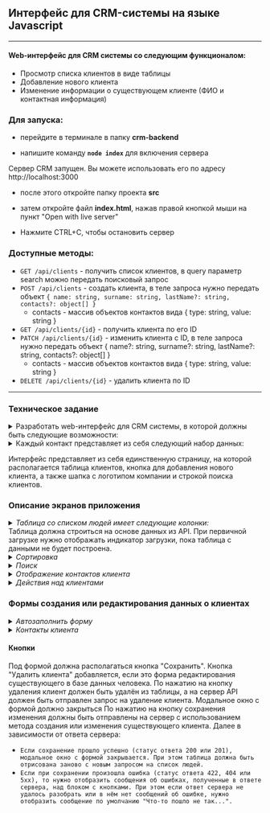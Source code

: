## Интерфейс для CRM-системы на языке Javascript

****

#### Web-интерфейс для CRM системы со следующим функционалом:

+ Просмотр списка клиентов в виде таблицы
+ Добавление нового клиента
+ Изменение информации о существующем клиенте (ФИО и контактная информация)

### Для запуска:
- перейдите в терминале в папку **crm-backend**    

- напишите команду **`node index`** для включения сервера

Сервер CRM запущен. Вы можете использовать его по адресу http://localhost:3000

- после этого откройте папку проекта **src**
  
- затем откройте файл **index.html**, нажав правой кнопкой мыши на пункт "Open with live server"

- Нажмите CTRL+C, чтобы остановить сервер

### Доступные методы:
+ `GET /api/clients` - получить список клиентов, в query параметр search можно передать поисковый запрос
+ `POST /api/clients` - создать клиента, в теле запроса нужно передать объект `{ name: string, surname: string, lastName?: string, contacts?: object[] }`
  + contacts - массив объектов контактов вида { type: string, value: string }
+ `GET /api/clients/{id}` - получить клиента по его ID
+ `PATCH /api/clients/{id}` - изменить клиента с ID, в теле запроса нужно передать объект { name?: string, surname?: string, lastName?: string, contacts?: object[] }
  + contacts - массив объектов контактов вида { type: string, value: string }
+ `DELETE /api/clients/{id}` - удалить клиента по ID

****
### Техническое задание
<details><summary>Разработать web-интерфейс для CRM системы, в которой должны быть следующие возможности:</summary>   

1. Просмотр списка людей в виде таблицы
2. Добавление нового клиента
3. Изменение информации о существующем клиенте

</details>

<details><summary>Каждый контакт представляет из себя следующий набор данных:</summary>

- Имя
- Фамилия
- Отчество
- Массив объектов с контактными данными, где каждый объект содержит:
- Тип контакта (телефон, email, VK и т.п.)
- Значение контакта (номер телефона, адрес email, ссылка на страницу в VK и т.п.)
</details>

  Интерфейс представляет из себя единственную страницу, на которой располагается таблица клиентов, кнопка для добавления нового клиента, а также шапка с логотипом компании и строкой поиска клиентов.

### Описание экранов приложения

<details><summary><i>Таблица со списком людей имеет следующие колонки:</i></summary>
  
- ID
- ФИО (Фамилия Имя Отчество через пробел)
- Дата и время создания
- Дата и время последнего изменения
- Контакты
- Действия (кнопки)
    - изменить клиента
    - удалить клиента
</details>
Таблица должна строиться на основе данных из АРІ. При первичной загрузке нужно отображать индикатор загрузки, пока таблица с данными не будет построена.

<details><summary><i>Сортировка</i></summary>
Все заголовки колонок, кроме контактов и действий, можно нажать, чтобы установить сортировку по соответствующему полю. Первое нажатие устанавливает сортировку по возрастанию, повторное - по убыванию.    
Сортировка должна происходить из JavaScript, то есть АРІ передаёт данные в неотсортированном виде.     
По умолчанию должна быть установлена сортировка по возрастанию по ID.     
Состояние сортировки должно корректно отображаться в виде соответствующих иконок около заголовков.
</details>

<details><summary><i>Поиск</i></summary>
При вводе текста в поле для поиска данные для таблицы должны быть перезапрошены из АРІ с введённым поисковым запросом.    
При этом запрос должен отправляться только по прошествии 300мс с момента последнего ввода символа в поле (то есть нужно ожидать, пока пользователь не завершит ввод поискового запроса).
</details>

<details><summary><i>Отображение контактов клиента</i></summary>
В колонке с контактами для контактов VK, Facebook, телефона и email должны отображаться соответствующие иконки.    
Все остальные виды контактов отображаются с одинаковыми иконками с человечком.   

При наведении указателя на контакт должна показываться всплывающая подсказка с типом и значением этого контакта в формате "**Тип**: значение" (Например: "**Emai|**: abc@abc.ru"
"**Телефон**: +71234567890", "**Twitter**: @nnn").
 </details>

<details><summary><i>Действия над клиентами</i></summary>
При нажатии на кнопку "Изменить" должно появиться модальное окно с формой изменения клиента. При нажатии на кнопку "Удалить" должно появиться модальное окно с подтверждением действия. Если пользователь подтверждает удаление, то человек должен быть удалён из списка. Также на сервер с АРІ должен посылаться запрос на удаление.
 </details>
 
### Формы создания или редактирования данных о клиентах

<details><summary><i>Автозаполнить форму</i></summary>

  - Форма создания клиента должна открываться в виде модального окна по нажатию на кнопку "Добавить клиента", находящуюся под таблицей.
  - Форма редактирования клиента должна открываться по нажатию на кнопку "Изменить" в таблице клиентов.
  - Форма создания клиента открывается сразу с незаполненными полями.
  - При изменении клиента перед открытием формы из АРІ должны быть запрошены свежие данные клиента, только после получения этих данных должна открыться форма.
    При этом форма должна быть заполнена соответствующими данными клиента.
 </details>

<details><summary><i>Контакты клиента</i></summary>
В блоке контактов нужно предусмотреть возможность добавления до 10 контактов включительно. Для этого под добавленными контактами должна быть кнопка "Добавить контакт".    
  Если у клиента уже добавлено 10 контактов, кнопка не должна отображаться.    
  Тип контакта выбирается из выпадающего списка с выбором одного из значений:
  
  - Телефон
  - Email
  - Facebook
  - VK
  - Другое

Каждый контакт можно удалить из списка по нажатию на крестик справа от него.
</details>

#### Кнопки
Под формой должна располагаться кнопка "Сохранить". Кнопка "Удалить клиента" добавляется, если это форма редактирования существующего в базе данных человека.
По нажатию на кнопку удаления клиент должен быть удалён из таблицы, а на сервер API должен быть отправлен запрос на удаление клиента. Модальное окно с формой должно закрыться
По нажатию на кнопку сохранения изменения должны быть отправлены на сервер с использованием метода создания или изменения существующего клиента. Далее в зависимости от ответа сервера:
- `Если сохранение прошло успешно (статус ответа 200 или 201), модальное окно с формой закрывается. При этом таблица должна быть отрисована заново с новым запросом на список людей.`
- `Если при сохранении произошла ошибка (статус ответа 422, 404 или 5хх), то нужно отобразить сообщения об ошибках, полученные в ответе сервера, над блоком с кнопками. При этом если ответ сервера не удалось разобрать или в нём нет сообщений об ошибке, нужно отобразить сообщение по умолчанию "Что-то пошло не так...".`

